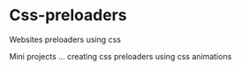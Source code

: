 # Css-preloaders
Websites preloaders using css

Mini projects ... creating css preloaders using css animations 
